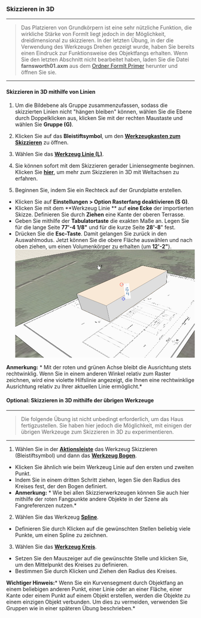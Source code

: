 

### Skizzieren in 3D

---

> Das Platzieren von Grundkörpern ist eine sehr nützliche Funktion, die wirkliche Stärke von FormIt liegt jedoch in der Möglichkeit, dreidimensional zu skizzieren. In der letzten Übung, in der die Verwendung des Werkzeugs Drehen gezeigt wurde, haben Sie bereits einen Eindruck zur Funktionsweise des Objektfangs erhalten. Wenn Sie den letzten Abschnitt nicht bearbeitet haben, laden Sie die Datei **farnsworth01.axm** aus dem [Ordner FormIt Primer](https://autodesk.app.box.com/s/thavswirrbflit27rbqzl26ljj7fu1uv/1/9025446442) herunter und öffnen Sie sie.

---

#### Skizzieren in 3D mithilfe von Linien

1. Um die Bildebene als Gruppe zusammenzufassen, sodass die skizzierten Linien nicht "hängen bleiben" können, wählen Sie die Ebene durch Doppelklicken aus, klicken Sie mit der rechten Maustaste und wählen Sie **Gruppe (G)**.

2. Klicken Sie auf das **Bleistiftsymbol**, um den [**Werkzeugkasten zum Skizzieren**](../formit-introduction/tool-bars.md) zu öffnen.

3. Wählen Sie das [**Werkzeug Linie (L)**](../tool-library/line-tool.md).

4. Sie können sofort mit dem Skizzieren gerader Liniensegmente beginnen. Klicken Sie [**hier**](../tool-library/world-axes.md), um mehr zum Skizzieren in 3D mit Weltachsen zu erfahren.

5. Beginnen Sie, indem Sie ein Rechteck auf der Grundplatte erstellen.

* Klicken Sie auf **Einstellungen > Option Rasterfang deaktivieren (S G)**.
* Klicken Sie mit dem **Werkzeug Linie ** auf **eine Ecke** der importierten Skizze. Definieren Sie durch **Ziehen** eine Kante der oberen Terrasse.
* Geben Sie mithilfe der **Tabulatortaste** die exakten Maße an. Legen Sie für die lange Seite **77'-4 1/8"** und für die kurze Seite **28'-8**" fest.
* Drücken Sie die **Esc-Taste**. Damit gelangen Sie zurück in den Auswahlmodus. Jetzt können Sie die obere Fläche auswählen und nach oben ziehen, um einen Volumenkörper zu erhalten (um **12'-2"**). ![](images/bba6b093-7e05-4a92-b792-1601dbf26ecc.png)

**Anmerkung:** * Mit der roten und grünen Achse bleibt die Ausrichtung stets rechtwinklig. Wenn Sie in einem anderen Winkel relativ zum Raster zeichnen, wird eine violette Hilfslinie angezeigt, die Ihnen eine rechtwinklige Ausrichtung relativ zu Ihrer aktuellen Linie ermöglicht.*

#### Optional: Skizzieren in 3D mithilfe der übrigen Werkzeuge

---

> Die folgende Übung ist nicht unbedingt erforderlich, um das Haus fertigzustellen. Sie haben hier jedoch die Möglichkeit, mit einigen der übrigen Werkzeuge zum Skizzieren in 3D zu experimentieren.

---

1. Wählen Sie in der [**Aktionsleiste**](../formit-introduction/tool-bars.md) das Werkzeug Skizzieren (Bleistiftsymbol) und dann das [**Werkzeug Bogen**](../tool-library/arc-tool.md).

* Klicken Sie ähnlich wie beim Werkzeug Linie auf den ersten und zweiten Punkt.
* Indem Sie in einem dritten Schritt ziehen, legen Sie den Radius des Kreises fest, der den Bogen definiert.
* **Anmerkung:** * Wie bei allen Skizzierwerkzeugen können Sie auch hier mithilfe der roten Fangpunkte andere Objekte in der Szene als Fangreferenzen nutzen.*

2. Wählen Sie das Werkzeug [**Spline**](../tool-library/spline-tool.md).

* Definieren Sie durch Klicken auf die gewünschten Stellen beliebig viele Punkte, um einen Spline zu zeichnen.

3. Wählen Sie das [**Werkzeug Kreis**](../tool-library/circle-tool.md).

* Setzen Sie den Mauszeiger auf die gewünschte Stelle und klicken Sie, um den Mittelpunkt des Kreises zu definieren.
* Bestimmen Sie durch Klicken und Ziehen den Radius des Kreises.

**Wichtiger Hinweis:*** Wenn Sie ein Kurvensegment durch Objektfang an einem beliebigen anderen Punkt, einer Linie oder an einer Fläche, einer Kante oder einem Punkt auf einem Objekt erstellen, werden die Objekte zu einem einzigen Objekt verbunden. Um dies zu vermeiden, verwenden Sie Gruppen wie in einer späteren Übung beschrieben.*

